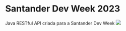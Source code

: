 # Santander Dev Week 2023
Java RESTful API criada para a Santander Dev Week
[![](https://mermaid.ink/img/pako:eNqlkj1PxDAMhv-K5RFdB9ZsCMTGLYiJMPgSt0Q0ySlJhU6n_nfS7w8EDCyp876O86T2FZXXjAJVTTE-GKoCWekA-j28RA5w7fYABTiyLCCmYFw1aaSUb1wScDcEk14ypSZwFPA4RK9vk6UoaAH3eZ0L82dOPOZ1yGqlWxjGwiuMxp44fAOp2KnLXj1RTU5l6rL2NMPVxpq00jb3jbzLfUZ5t6-rOapgzslsrU2h7oV_Uf9K0v2Q_2D03ZN4K_GmKIZg1aXFhcE-Shzf_sPhuWd7L5_sWPGAloMlo_NA9dwS0ztblihyqCl8SJSuzXnUJP98cQpFCg0fsDlrSjzOH4qS6phV1ib58DROaPdpvwD0DdsY?type=png)](https://mermaid.live/edit#pako:eNqlkj1PxDAMhv-K5RFdB9ZsCMTGLYiJMPgSt0Q0ySlJhU6n_nfS7w8EDCyp876O86T2FZXXjAJVTTE-GKoCWekA-j28RA5w7fYABTiyLCCmYFw1aaSUb1wScDcEk14ypSZwFPA4RK9vk6UoaAH3eZ0L82dOPOZ1yGqlWxjGwiuMxp44fAOp2KnLXj1RTU5l6rL2NMPVxpq00jb3jbzLfUZ5t6-rOapgzslsrU2h7oV_Uf9K0v2Q_2D03ZN4K_GmKIZg1aXFhcE-Shzf_sPhuWd7L5_sWPGAloMlo_NA9dwS0ztblihyqCl8SJSuzXnUJP98cQpFCg0fsDlrSjzOH4qS6phV1ib58DROaPdpvwD0DdsY)
